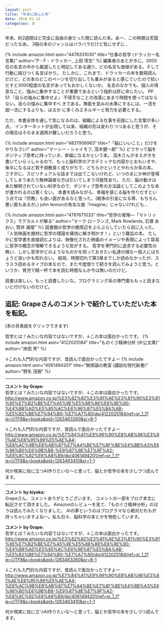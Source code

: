 ```yaml
---
layout: post
title: "年末に読んだ本"
date: 2010-01-14
categories: 本
---
```

年末、約2週間ほど完全に自由の身だった間に読んだ本。あー、この時間は天国だったなあ。
3冊の本のジャンルはバラバラだけど気にせずに...

 {% include amazon.html asin="4478331030" title="仕事の哲学 (ドラッカー名言集)" author="P・F・ドラッカー, 上田 惇生" %}
編集者のあとがきに、3000位の名言の中から厳選したと明記してある通り、どの名言も価値がある。そして行動に結びつく名言ばかり。
たしかに、これまで、ドラッカーの本を数冊読んだけど、どの本のどこのページを切り出しても重みがあると感じていたので拾いだすと3000程度の名言があってもおかしくないか。
名言のなかでも、個人の得意なこと、強みに集中することが重要であるという指針は肝に命じたい。
 PP. 51
 『自らの強みに集中せよ』
 不得手なことの改善にあまり時間を使ってはならない。自らの強みに集中すべ
 きである。無能を並みの水準にするには、一流を超一流にするよりも、はるか
 に多くのエネルギーと努力を必要とする。

ただ、本書全体を通して気になるのは、組織による仕事を前提にした言葉が多い点。
インターネットが出現して以来、組織の形は変わりつつあると思うが、その場合はそのまま適用が難しいだろうと思う。

 {% include amazon.html asin="4837956963" title="「脳にいいこと」だけをやりなさい!" author="マーシー・シャイモフ, 茂木健一郎" %}
どうやって脳をポジティブ思考に持っていき、幸福になるかという本。
茂木さんがまえがきを書いていらっしゃるので、もっと脳科学のアカデミックな内容かとおもいきや、後半になるほど若干胡散臭く成りがちで、どちらかというとやわらか系の本。
さすがに、スピリチュアルな話までは出てこないけれど、いつのまにか神が登場してしまうあたり無神論者な方は引いてしまう可能性あり。
ただ、脳の動きは未だ解明されていない科学なので、ポジティブ思考の方法論としてこのような本が書かれるのは悪くない。
本書を読みながら、幸福を感じる脳を作りだすという点では『宗教』も良い面があるなと思った。(戦争の引金になる等、もちろん悪い面もあるが。)
john lennonの有名な曲『imagine』じゃないけれども...

 {% include amazon.html asin="4797671033" title="哲学の冒険―「マトリックス」でデカルトが解る" author="マーク ローランズ, Mark Rowlands, 石塚 あおい, 筒井 康隆" %}
図書館の哲学の棚周辺をぶらぶらしていたら目に入った。
『人気映画を題材に哲学の理論を痛快に解き明かす！』という趣旨の本。
たしかに哲学書を直接読むよりは、映像化された映画のイメージや表現によって容易に哲学の概念が理解できるような気がする。
哲学を専門的に追求する必要性の無い、しかし哲学がどのようなものかを知っておきたい私達の様な一般人にはちょうど良いかも知れない。
結局、時間切れで第3章までしか読めなかったが、スラスラ読めるタイプの本なので、また今度借りて続きを読んでみようと思う。というか、育児で精一杯で本を読む時間なんか今は無いのだけど。

読書は楽しい。もっと読書したいな。プログラミング系の専門書ももっと読まないと行けないのだけど。

## 追記: Grapeさんのコメントで紹介していただいた本を転記。
(本の背表紙をクリックできます)

哲学とは？みたいな内容ではないですが、↓この本は面白かったです。
 {% include amazon.html asin="4122025184" title="ものぐさ精神分析 (中公文庫)" author="岸田 秀" %}

↓これも入門的な内容ですが、昔読んで面白かったですよー
 {% include amazon.html asin="4061494201" title="無限論の教室 (講談社現代新書)" author="野矢 茂樹" %}



---

**コメント by Grape:**  
哲学とは？みたいな内容ではないですが、↓この本は面白かったです。
http://www.amazon.co.jp/%E3%82%82%E3%81%AE%E3%81%90%E3%81%95%E7%B2%BE%E7%A5%9E%E5%88%86%E6%9E%90-%E4%B8%AD%E5%85%AC%E6%96%87%E5%BA%AB-%E5%B2%B8%E7%94%B0-%E7%A7%80/dp/4122025184/ref=sr_1_1?ie=UTF8&s=books&qid=1263463260&sr=8-1

↓これも入門的な内容ですが、昔読んで面白かったですよー
http://www.amazon.co.jp/%E7%84%A1%E9%99%90%E8%AB%96%E3%81%AE%E6%95%99%E5%AE%A4-%E8%AC%9B%E8%AB%87%E7%A4%BE%E7%8F%BE%E4%BB%A3%E6%96%B0%E6%9B%B8-%E9%87%8E%E7%9F%A2-%E8%8C%82%E6%A8%B9/dp/4061494201/ref=sr_1_1?ie=UTF8&s=books&qid=1263463410&sr=1-1

何か現実に役に立つAI作りたいな～と思って、脳とか哲学の本を少しづつ読んでます。



---

**コメント by kiyoka:**  
Grapeさん、コメントありがとうございます。
コメントの一部をブログ本文に転記させて頂きました。
Amazonのレビューを見て、「ものぐさ精神分析」のほうは読んでみたくなりました。
AIの夢というのはプログラマなら絶対だれもが持っちゃいますよねー。私も日々、脳科学の本とかを物色しています。

**コメント by Grape:**  
哲学とは？みたいな内容ではないですが、↓この本は面白かったです。
http://www.amazon.co.jp/%E3%82%82%E3%81%AE%E3%81%90%E3%81%95%E7%B2%BE%E7%A5%9E%E5%88%86%E6%9E%90-%E4%B8%AD%E5%85%AC%E6%96%87%E5%BA%AB-%E5%B2%B8%E7%94%B0-%E7%A7%80/dp/4122025184/ref=sr_1_1?ie=UTF8&s=books&qid=1263463260&sr=8-1

↓これも入門的な内容ですが、昔読んで面白かったですよー
http://www.amazon.co.jp/%E7%84%A1%E9%99%90%E8%AB%96%E3%81%AE%E6%95%99%E5%AE%A4-%E8%AC%9B%E8%AB%87%E7%A4%BE%E7%8F%BE%E4%BB%A3%E6%96%B0%E6%9B%B8-%E9%87%8E%E7%9F%A2-%E8%8C%82%E6%A8%B9/dp/4061494201/ref=sr_1_1?ie=UTF8&s=books&qid=1263463410&sr=1-1

何か現実に役に立つAI作りたいな～と思って、脳とか哲学の本を少しづつ読んでます。

